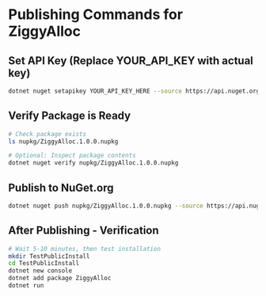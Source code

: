 # Publishing Commands for ZiggyAlloc

## Set API Key (Replace YOUR_API_KEY with actual key)
```bash
dotnet nuget setapikey YOUR_API_KEY_HERE --source https://api.nuget.org/v3/index.json
```

## Verify Package is Ready
```bash
# Check package exists
ls nupkg/ZiggyAlloc.1.0.0.nupkg

# Optional: Inspect package contents
dotnet nuget verify nupkg/ZiggyAlloc.1.0.0.nupkg
```

## Publish to NuGet.org
```bash
dotnet nuget push nupkg/ZiggyAlloc.1.0.0.nupkg --source https://api.nuget.org/v3/index.json
```

## After Publishing - Verification
```bash
# Wait 5-10 minutes, then test installation
mkdir TestPublicInstall
cd TestPublicInstall
dotnet new console
dotnet add package ZiggyAlloc
dotnet run
```
